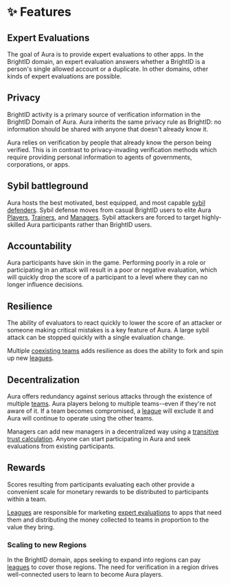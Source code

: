 # ✨ Features

## Expert Evaluations

The goal of Aura is to provide expert evaluations to other apps. In the BrightID domain, an expert evaluation answers whether a BrightID is a person's single allowed account or a duplicate. In other domains, other kinds of expert evaluations are possible.

## Privacy

BrightID activity is a primary source of verification information in the BrightID Domain of Aura. Aura inherits the same privacy rule as BrightID: no information should be shared with anyone that doesn't already know it.

Aura relies on verification by people that already know the person being verified. This is in contrast to privacy-invading verification methods which require providing personal information to agents of governments, corporations, or apps.

## Sybil battleground <a href="#sybil-battleground" id="sybil-battleground"></a>

Aura hosts the best motivated, best equipped, and most capable [sybil defenders](https://en.wikipedia.org/wiki/Sybil\_attack). Sybil defense moves from casual BrightID users to elite Aura [Players](broken-reference), [Trainers](../advanced-roles/trainers.md), and [Managers](../advanced-roles/managers.md). Sybil attackers are forced to target highly-skilled Aura participants rather than BrightID users.

## Accountability

Aura participants have skin in the game. Performing poorly in a role or participating in an attack will result in a poor or negative evaluation, which will quickly drop the score of a participant to a level where they can no longer influence decisions.

## Resilience

The ability of evaluators to react quickly to lower the score of an attacker or someone making critical mistakes is a key feature of Aura. A large sybil attack can be stopped quickly with a single evaluation change.

Multiple [coexisting teams](how-aura-works.md#decentralization) adds resilience as does the ability to fork and spin up new [leagues](../advanced-roles/teams.md#leagues).

## Decentralization

Aura offers redundancy against serious attacks through the existence of multiple [teams](../advanced-roles/teams.md). Aura players belong to multiple teams--even if they're not aware of it. If a team becomes compromised, a [league](../advanced-roles/teams.md#leagues) will exclude it and Aura will continue to operate using the other teams.

Managers can add new managers in a decentralized way using a [transitive trust calculation](../advanced-roles/managers.md#manager-scores). Anyone can start participating in Aura and seek evaluations from existing participants.

## Rewards

Scores resulting from participants evaluating each other provide a convenient scale for monetary rewards to be distributed to participants within a team.

[Leagues](../advanced-roles/teams.md#leagues) are responsible for marketing [expert evaluations](how-aura-works.md#expert-evaluations) to apps that need them and distributing the money collected to teams in proportion to the value they bring.

### Scaling to new Regions

In the BrightID domain, apps seeking to expand into regions can pay [leagues](../advanced-roles/teams.md#leagues) to cover those regions. The need for verification in a region drives well-connected users to learn to become Aura players.&#x20;
